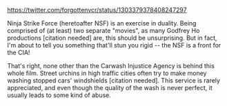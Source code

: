 https://twitter.com/forgottenvcr/status/1303379378408247297

Ninja Strike Force (heretoafter NSF) is an exercise in duality. Being comprised of (at least) two separate "movies", as many Godfrey Ho productions [citation needed] are, this should be unsurprising.  But in fact, I'm about to tell you something that'll stun you rigid -- the NSF is a front for the CIA!

That's right, none other than the Carwash Injustice Agency is behind this whole film.  Street urchins in high traffic cities often try to make money washing stopped cars' windshields [citation needed].  This service is rarely appreciated, and even though the quality of the wash is never perfect, it usually leads to some kind of abuse.
